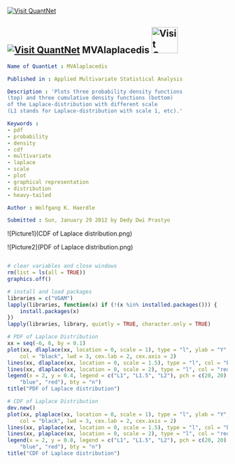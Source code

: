 
[<img src="https://github.com/QuantLet/Styleguide-and-Validation-procedure/blob/master/pictures/banner.png" alt="Visit QuantNet">](http://quantlet.de/index.php?p=info)

## [<img src="https://github.com/QuantLet/Styleguide-and-Validation-procedure/blob/master/pictures/qloqo.png" alt="Visit QuantNet">](http://quantlet.de/) **MVAlaplacedis** [<img src="https://github.com/QuantLet/Styleguide-and-Validation-procedure/blob/master/pictures/QN2.png" width="60" alt="Visit QuantNet 2.0">](http://quantlet.de/d3/ia)

```yaml
Name of QuantLet : MVAlaplacedis

Published in : Applied Multivariate Statistical Analysis

Description : 'Plots three probability density functions
(top) and three cumulative density functions (bottom)
of the Laplace-distribution with different scale
(L1 stands for Laplace-distribution with scale 1, etc).'

Keywords :
- pdf
- probability
- density
- cdf
- multivariate
- laplace
- scale
- plot
- graphical representation
- distribution
- heavy-tailed

Author : Wolfgang K. Haerdle

Submitted : Sun, January 29 2012 by Dedy Dwi Prastyo
```

![Picture1](CDF of Laplace distribution.png)

![Picture2](PDF of Laplace distribution.png)


```r

# clear variables and close windows
rm(list = ls(all = TRUE))
graphics.off()

# install and load packages
libraries = c("VGAM")
lapply(libraries, function(x) if (!(x %in% installed.packages())) {
    install.packages(x)
})
lapply(libraries, library, quietly = TRUE, character.only = TRUE)

# PDF of Laplace Distribution
xx = seq(-6, 6, by = 0.1)
plot(xx, dlaplace(xx, location = 0, scale = 1), type = "l", ylab = "Y", xlab = "X", 
    col = "black", lwd = 3, cex.lab = 2, cex.axis = 2)
lines(xx, dlaplace(xx, location = 0, scale = 1.5), type = "l", col = "blue", lwd = 3)
lines(xx, dlaplace(xx, location = 0, scale = 2), type = "l", col = "red", lwd = 3)
legend(x = 2, y = 0.4, legend = c("L1", "L1.5", "L2"), pch = c(20, 20), col = c("black", 
    "blue", "red"), bty = "n")
title("PDF of Laplace distribution")

# CDF of Laplace Distribution
dev.new()
plot(xx, plaplace(xx, location = 0, scale = 1), type = "l", ylab = "Y", xlab = "X", 
    col = "black", lwd = 3, cex.lab = 2, cex.axis = 2)
lines(xx, plaplace(xx, location = 0, scale = 1.5), type = "l", col = "blue", lwd = 3)
lines(xx, plaplace(xx, location = 0, scale = 2), type = "l", col = "red", lwd = 3)
legend(x = 2, y = 0.8, legend = c("L1", "L1.5", "L2"), pch = c(20, 20), col = c("black", 
    "blue", "red"), bty = "n")
title("CDF of Laplace distribution") 

```
